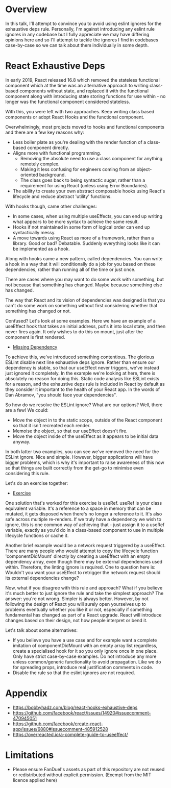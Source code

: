 # Overview
In this talk, I'll attempt to convince you to avoid using eslint ignores for the exhaustive deps rule. Personally, I'm against introducing any eslint rule ignores in any codebase but I fully appreciate we may have differing opinions here and so I'll attempt to tackle the ignores I find in codebases case-by-case so we can talk about them individually in some depth.

# React Exhaustive Deps
In early 2019, React released 16.8 which removed the stateless functional component which at the time was an alternative approach to writing class-based components without state, and replaced it with the functional component along with introducing state storing functions for use within - no longer was the functional component considered stateless.

With this, you were left with two approaches. Keep writing class based components or adopt React Hooks and the functional component. 

Overwhelmingly, most projects moved to hooks and functional components and there are a few key reasons why:
- Less boiler plate as you're dealing with the render function of a class-based component directly.
- Aligns more with functional programming. 
   - Removing the absolute need to use a class component for anything remotely complex.
   - Making it less confusing for engineers coming from an object-oriented background.
   - The class goes back to being syntactic sugar, rather than a requirement for using React (unless using Error Boundaries).
- The ability to create your own abstract composable hooks using React's lifecycle and reduce abstract 'utility' functions.

With hooks though, came other challenges:
- In some cases, when using multiple useEffects, you can end up writing what appears to be more syntax to achieve the same result.
- Hooks if not maintained in some form of logical order can end up syntactically messy.
- A move towards using React as more of a framework, rather than a library. Good or bad? Debatable. Suddenly everything looks like it can be implemented as a hook.

Along with hooks came a new pattern, called dependencies. You can write a hook in a way that it will conditionally do a job for you based on these dependencies, rather than running all of the time or just once.

There are cases where you may want to do some work with something, but not because that something has changed. Maybe because something else has changed.

The way that React and its vision of dependencies was designed is that you can't do some work on something without first considering whether that something has changed or not. 

Confused? Let's look at some examples. Here we have an example of a useEffect hook that takes an initial address, put's it into local state, and then never fires again. It only wishes to do this on mount, just after the component is first rendered.
- [Missing Dependency](https://github.com/Kazumz/avoid-ignoring-exhaustive-deps/blob/main/src/examples/MissingDependency.tsx)

To achieve this, we've introduced something contentious. The glorious ESLint disable next line exhaustive deps ignore. Rather than ensure our dependency is stable, so that our useEffect never triggers, we've instead just ignored it completely. In the example we're looking at here, there is absolutely no reason for doing this. Static code analysis like ESLint exists for a reason, and the exhaustive deps rule is included in React by default as they consider it important to the health of your React app. In the words of Dan Abramov, "you should face your dependencies".

So how do we resolve the ESLint ignore? What are our options? Well, there are a few! We could:
- Move the object in to the static scope, outside of the React component so that it isn't recreated each render.
- Memoise the object, so that our useEffect doesn't fire. 
- Move the object inside of the useEffect as it appears to be initial data anyway.

In both latter two examples, you can see we've removed the need for the ESLint ignore. Nice and simple. However, bigger applications will have bigger problems, which is why it's important to raise awareness of this now so that things are built correctly from the get-go to minimise even considering this rule.

Let's do an exercise together:
- [Exercise](https://github.com/Kazumz/avoid-ignoring-exhaustive-deps/blob/main/src/examples/exercise/ComponentDidMount.tsx)

One solution that's worked for this exercise is useRef. useRef is your class equivalent variable. It's a reference to a space in memory that can be mutated, it gets disposed when there's no longer a reference to it. It's also safe across multiple re-renders. If we truly have a dependency we wish to ignore, this is one common way of achieving that - just assign it to a useRef variable, exactly as you'd do in a class-based component to use in multiple lifecycle functions or cache it.

Another brief example would be a network request triggered by a useEffect. There are many people who would attempt to copy the lifecycle function 'componentDidMount' directly by creating a useEffect with an empty dependency array, even though there may be external dependencies used within. Therefore, the linting ignore is required. One to question here is: Wouldn't you want your useEffect to retrigger the network request should its external dependencies change?

Now, what if you disagree with this rule and approach? What if you believe it's much better to just ignore the rule and take the simplest approach? The answer: you're not wrong. Simpler is always better. However, by not following the design of React you will surely open yourselves up to problems eventually whether you like it or not, especially if something fundamental has changed as part of a React upgrade. React will introduce changes based on their design, not how people interpret or bend it. 

Let's talk about some alternatives:
- If you believe you have a use case and for example want a complete imitation of componentDidMount with an empty array list regardless, create a specialised hook for it so you only ignore once in one place. Only have strict case-by-case examples. Do not introduce any more unless common/generic functionality to avoid propagation. Like we do for spreading props, introduce real justification comments in code.
- Disable the rule so that the eslint ignores are not required.

# Appendix
- https://bobbyhadz.com/blog/react-hooks-exhaustive-deps
- https://github.com/facebook/react/issues/14920#issuecomment-470945051
- https://github.com/facebook/create-react-app/issues/6880#issuecomment-485912528
- https://overreacted.io/a-complete-guide-to-useeffect/

# Limitations
- Please ensure FanDuel's assets as part of this repository are not reused or redistributed without explicit permission. (Exempt from the MIT licence applied here)
